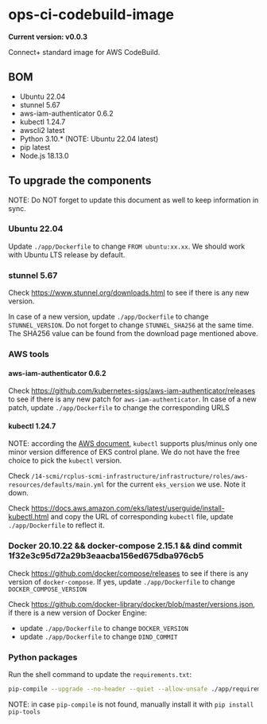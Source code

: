 # ops-ci-codebuild-image

**Current version: v0.0.3**

Connect+ standard image for AWS CodeBuild.

## BOM

* Ubuntu 22.04
* stunnel 5.67
* aws-iam-authenticator 0.6.2
* kubectl 1.24.7
* awscli2 latest
* Python 3.10.* (NOTE: Ubuntu 22.04 latest)
* pip latest
* Node.js 18.13.0

## To upgrade the components

NOTE: Do NOT forget to update this document as well to keep information in sync.

### Ubuntu 22.04

Update `./app/Dockerfile` to change `FROM ubuntu:xx.xx`. We should work with Ubuntu LTS release by default.

### stunnel 5.67

Check https://www.stunnel.org/downloads.html to see if there is any new version.

In case of a new version, update `./app/Dockerfile` to change `STUNNEL_VERSION`. Do not forget to change
`STUNNEL_SHA256` at the same time. The SHA256 value can be found from the download page mentioned above. 

### AWS tools

#### aws-iam-authenticator 0.6.2 

Check https://github.com/kubernetes-sigs/aws-iam-authenticator/releases to see if there is any new patch for `aws-iam-authenticator`.
In case of a new patch, update `./app/Dockerfile` to change the corresponding URLS

#### kubectl 1.24.7

NOTE: according the [AWS document](https://docs.aws.amazon.com/eks/latest/userguide/install-kubectl.html), `kubectl` supports plus/minus
only one minor version difference of EKS control plane. We do not have the free choice to pick the `kubectl` version.

Check `/14-scmi/rcplus-scmi-infrastructure/infrastructure/roles/aws-resources/defaults/main.yml` for the current `eks_version` we use.
Note it down.

Check https://docs.aws.amazon.com/eks/latest/userguide/install-kubectl.html and copy the URL of corresponding `kubectl` file, update
`./app/Dockerfile` to reflect it.

### Docker 20.10.22 && docker-compose 2.15.1 && dind commit 1f32e3c95d72a29b3eaacba156ed675dba976cb5

Check https://github.com/docker/compose/releases to see if there is any version of `docker-compose`. If yes, update `./app/Dockerfile` to
change `DOCKER_COMPOSE_VERSION`

Check https://github.com/docker-library/docker/blob/master/versions.json, if there is a new version of Docker Engine:
* update `./app/Dockerfile` to change `DOCKER_VERSION`
* update `./app/Dockerfile` to change `DIND_COMMIT`

### Python packages

Run the shell command to update the `requirements.txt`: 
```bash
pip-compile --upgrade --no-header --quiet --allow-unsafe ./app/requirements.in > ./app/requirements.txt
```

NOTE: in case `pip-compile` is not found, manually install it with `pip install pip-tools` 
